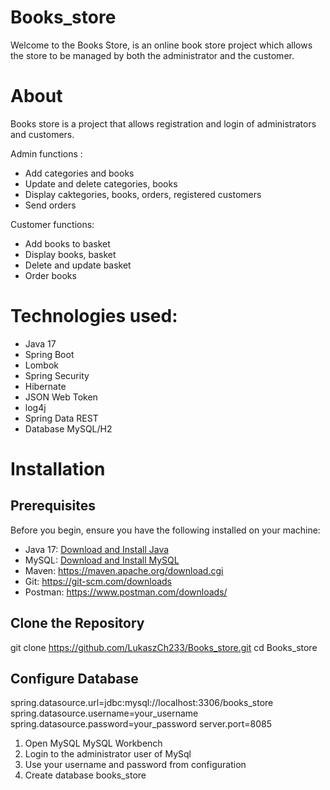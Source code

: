   # Books_store
Welcome to the Books Store, is an online book store project which allows the store to be managed by both the administrator and the customer.

# About
Books store is a project that allows registration and login of administrators and customers.

Admin functions :
- Add categories and books
- Update and delete categories, books
- Display caktegories, books, orders, registered customers
- Send orders

Customer functions:
- Add books to basket
- Display books, basket 
- Delete and update basket
- Order books
    
# Technologies used:
- Java 17
- Spring Boot
- Lombok
- Spring Security
- Hibernate
- JSON Web Token
- log4j
- Spring Data REST
- Database MySQL/H2

# Installation

## Prerequisites
Before you begin, ensure you have the following installed on your machine:
- Java 17: [Download and Install Java](https://adoptopenjdk.net/)
- MySQL: [Download and Install MySQL](https://dev.mysql.com/downloads/installer/)
- Maven: https://maven.apache.org/download.cgi
- Git: https://git-scm.com/downloads
- Postman: https://www.postman.com/downloads/

## Clone the Repository
git clone https://github.com/LukaszCh233/Books_store.git
cd Books_store

## Configure Database
spring.datasource.url=jdbc:mysql://localhost:3306/books_store
spring.datasource.username=your_username
spring.datasource.password=your_password
server.port=8085

1. Open MySQL MySQL Workbench
2. Login to the administrator user of MySql
3. Use your username and password from configuration
4. Create database books_store
